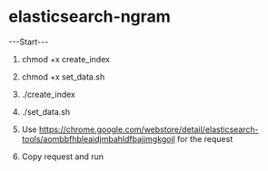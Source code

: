 # elasticsearch-ngram
---Start---
1. chmod +x create_index
2. chmod +x set_data.sh
3. ./create_index
4. ./set_data.sh

5. Use https://chrome.google.com/webstore/detail/elasticsearch-tools/aombbfhbleaidjmbahldfbajjmgkgojl for the request
6. Copy request and run